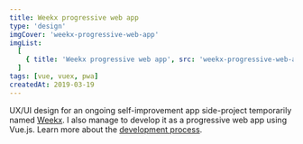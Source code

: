 ```yaml
---
title: Weekx progressive web app
type: 'design'
imgCover: 'weekx-progressive-web-app'
imgList:
  [
    { title: 'Weekx progressive web app', src: 'weekx-progressive-web-app_1' },
  ]
tags: [vue, vuex, pwa]
createdAt: 2019-03-19
---
```


UX/UI design for an ongoing self-improvement app side-project temporarily named [Weekx](https://weekx-landing-page.netlify.app). I also manage to develop it as a progressive web app using Vue.js. Learn more about the [development process](todo-vue-js-app-wip1-new-project-startup).
<!--more-->